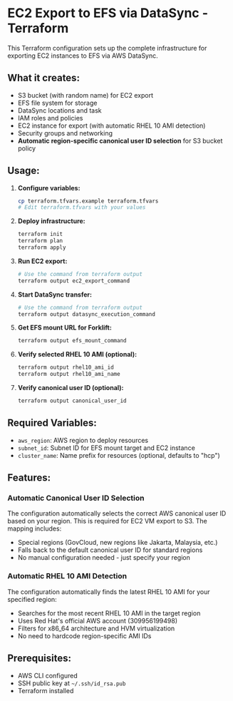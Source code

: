# EC2 Export to EFS via DataSync - Terraform

This Terraform configuration sets up the complete infrastructure for exporting EC2 instances to EFS via AWS DataSync.

## What it creates:
- S3 bucket (with random name) for EC2 export
- EFS file system for storage
- DataSync locations and task
- IAM roles and policies
- EC2 instance for export (with automatic RHEL 10 AMI detection)
- Security groups and networking
- **Automatic region-specific canonical user ID selection** for S3 bucket policy

## Usage:

1. **Configure variables:**
   ```bash
   cp terraform.tfvars.example terraform.tfvars
   # Edit terraform.tfvars with your values
   ```

2. **Deploy infrastructure:**
   ```bash
   terraform init
   terraform plan
   terraform apply
   ```

3. **Run EC2 export:**
   ```bash
   # Use the command from terraform output
   terraform output ec2_export_command
   ```

4. **Start DataSync transfer:**
   ```bash
   # Use the command from terraform output  
   terraform output datasync_execution_command
   ```

5. **Get EFS mount URL for Forklift:**
   ```bash
   terraform output efs_mount_command
   ```

6. **Verify selected RHEL 10 AMI (optional):**
   ```bash
   terraform output rhel10_ami_id
   terraform output rhel10_ami_name
   ```

7. **Verify canonical user ID (optional):**
   ```bash
   terraform output canonical_user_id
   ```

## Required Variables:
- `aws_region`: AWS region to deploy resources
- `subnet_id`: Subnet ID for EFS mount target and EC2 instance
- `cluster_name`: Name prefix for resources (optional, defaults to "hcp")

## Features:

### Automatic Canonical User ID Selection
The configuration automatically selects the correct AWS canonical user ID based on your region. This is required for EC2 VM export to S3. The mapping includes:

- Special regions (GovCloud, new regions like Jakarta, Malaysia, etc.)
- Falls back to the default canonical user ID for standard regions
- No manual configuration needed - just specify your region

### Automatic RHEL 10 AMI Detection
The configuration automatically finds the latest RHEL 10 AMI for your specified region:

- Searches for the most recent RHEL 10 AMI in the target region
- Uses Red Hat's official AWS account (309956199498)
- Filters for x86_64 architecture and HVM virtualization
- No need to hardcode region-specific AMI IDs

## Prerequisites:
- AWS CLI configured
- SSH public key at `~/.ssh/id_rsa.pub`
- Terraform installed 